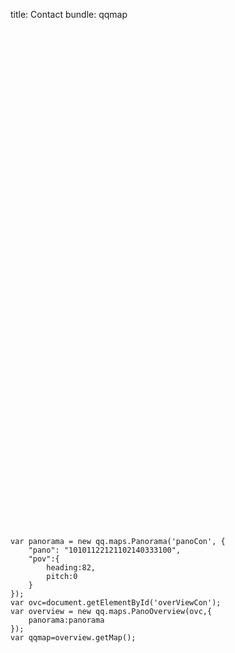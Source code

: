 title: Contact
bundle: qqmap

<div class="row gutter"><!-- row -->
    <div class="col-lg-12 col-md-12">
        <div id="panoCon" style="height: 500px;"></div> 
        <div id="overViewCon" style="height:300px;"></div>
    </div>
</div><!-- row end -->

~~~{.customjs}
var panorama = new qq.maps.Panorama('panoCon', {
    "pano": "10101122121102140333100",
    "pov":{
        heading:82,
        pitch:0
    }
});
var ovc=document.getElementById('overViewCon');
var overview = new qq.maps.PanoOverview(ovc,{
    panorama:panorama
});
var qqmap=overview.getMap();
~~~
